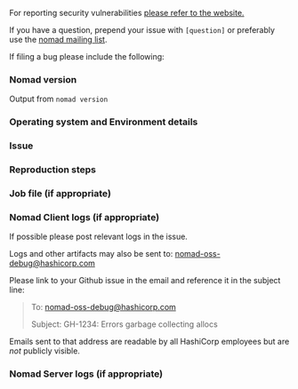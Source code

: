 For reporting security vulnerabilities [please refer to the website.](https://www.nomadproject.io/security.html)

If you have a question, prepend your issue with `[question]` or preferably use the [nomad mailing list](https://www.nomadproject.io/community.html).

If filing a bug please include the following:

### Nomad version
Output from `nomad version`

### Operating system and Environment details

### Issue

### Reproduction steps

### Job file (if appropriate)

### Nomad Client logs (if appropriate)
If possible please post relevant logs in the issue.

Logs and other artifacts may also be sent to: nomad-oss-debug@hashicorp.com

Please link to your Github issue in the email and reference it in the subject
line:

> To: nomad-oss-debug@hashicorp.com
>
> Subject: GH-1234: Errors garbage collecting allocs

Emails sent to that address are readable by all HashiCorp employees but are *not* publicly visible.

### Nomad Server logs (if appropriate)

